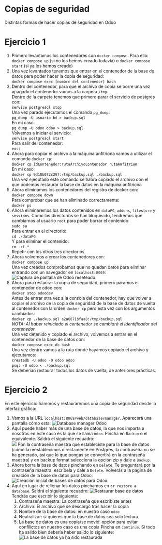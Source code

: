 # Copias de seguridad
Distintas formas de hacer copias de seguridad en Odoo
# Ejercicio 1
1. Primero levantamos los contenedores con `docker compose`. Para ello:
		`docker compose up` (si no los hemos creado todavía)
		o
		`docker compose start` (si ya los hemos creado)
2. Una vez levantados tenemos que entrar en el contenedor de la base de datos para poder hacer la copia de seguridad:  
		`docker compose exec [nombre del contenedor] bash`
3. Dentro del contenedor, para que el archivo de copia se borre una vez apagado el contenedor vamos a la carpeta `/tmp`.  
   Dentro de la carpeta tenemos que primero parar el servicio de postgres con:  
   `service postgresql stop`  
   Una vez parado ejecutamos el comando `pg_dump`:  
   `pg_dump -U usuario bd > backup.sql`  
   En mi caso:  
   `pg_dump -U odoo odoo > backup.sql`  
   Volvemos a iniciar el servicio:  
   `service postgresql start`  
   Para salir del contenedor:  
   `exit`  
4. Ahora para copiar el archivo a la máquina anfitriona vamos a utilizar el comando `docker cp`:  
   `docker cp idContenedor:rutaArchivoContenedor rutaAnfitrion`  
   En mi caso:   
   `docker cp 9d18b072c297:/tmp/backup.sql ./backup.sql`  
   Una vez ejecutado este comando se habrá copiado el archivo con el que podemos restaurar la base de datos en la máquina anfitriona  
5. Ahora eliminamos los contenedores del registro de docker con:  
   `docker compose down`  
   Para  comprobar que se han eliminado correctamente:  
   `docker ps`  
6. Ahora eliminaremos los datos contenidos en `dataPG`, `addons`, `filestore` y `sessions`. Cómo los directorios se han bloqueado, tendremos que cambiarnos al usuario `root` para poder borrar el contenido:  
   `sudo su`  
   Para entrar en el directorio:  
   `cd ./dataPG`  
   Y para eliminar el contenido:  
   `rm -rf *`  
   Repetir con los otros tres directorios.  
7. Ahora volvemos a crear los contenedores con:  
   `docker compose up`  
   Una vez creados comprobamos que no quedan datos para eliminar entrando con un navegador en `localhost:8069`:  
   ![Captura de pantalla de Odoo reseteado](./img/datosBorrados.png)  
8. Ahora para restaurar la copia de seguridad, primero paramos el contenedor de odoo con:  
   `docker stop odoodev`  
   Antes de entrar otra vez a la consola del contenedor, hay que volver a copiar el archivo de la copia de seguridad de la base de datos de vuelta al contenedor con la orden `docker cp` pero esta vez con los argumentos cambiados:  
   `docker cp ./backup.sql a2a0071bfaa8:/tmp/backup.sql`  
   _NOTA: Al haber reiniciado el contenedor se cambiará el identificador del contenedor_  
   Una vez detenido y copiado el archivo, volvemos a entrar en el contenedor de la base de datos con:  
   `docker compose exec db bash`  
   Una vez dentro vamos a la ruta dónde hayamos copiado el archivo y ejecutamos:  
   `createdb -U odoo -O odoo odoo`  
   `psql -U odoo < ./backup.sql`  
   Se deberían restaurar todos los datos de vuelta, de anteriores prácticas.  
   
# Ejercicio 2
En este ejercicio haremos y restauraremos una copia de seguridad desde la interfaz gráfica:
1. Vamos a la URL `localhost:8069/web/database/manager`. Aparecerá una pantalla cómo esta:
![Database manager Odoo](./img/databaseManager.png)
2. Aquí puede haber más de una base de datos, la que nos importa a nosotros en este caso es la que se llama `odoo`. Pincha en `Backup` o el equivalente. Saldrá el siguiente recuadro:  
![](./img/backup.png)
Pon la contraseña maestra que estableciste para la base de datos (cómo la reestablecimos directamente en Postgres, la contraseña no se ha generado, así que lo que pongas se convertirá en la contraseña maestra) y en backup format selecciona la opción zip y dale a `Backup`.
3. Ahora borra la base de datos pinchando en `Delete`. Te preguntará por la contraseña maestra, escríbela y dale a `Delete`. Volverás a la página de creación de la base de datos para Odoo:
![Creación inicial de bases de datos para Odoo](./img/creationDatabase.png)
4. Aquí en lugar de rellenar los datos pinchamos en `or restore a database`. Saldrá el siguiente recuadro:
![Restaurar base de datos](./img/restoreDatabase.png)  
	Tendrás que escribir lo siguiente:
   1.  Contraseña maestra: La contraseña que escribiste antes
   2. Archivo: El archivo que se descargó tras hacer la copia
   3. Nombre de la base de datos: en nuestro caso `odoo`
   4. Neutralizar: si quieres que la base de datos sea solo lectura
   5. La base de datos es una copia/se movió: opción para evitar confllictos en nuestro caso es una copia
   Pincha en `Continue`.
   Si todo ha salido bien debería haber salido lo siguiente:
   ![La base de datos ya ha sido restaurada](./img/databaseRestored.png)